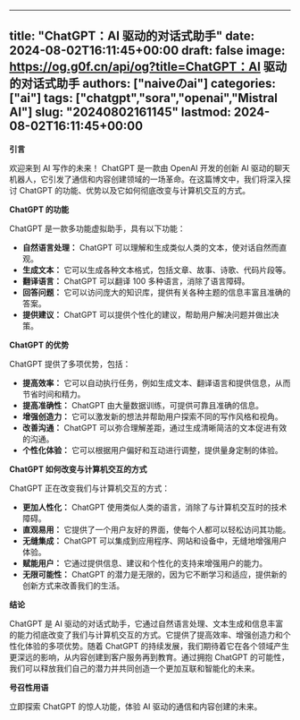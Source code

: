
---
title: "ChatGPT：AI 驱动的对话式助手"
date: 2024-08-02T16:11:45+00:00
draft: false
image: https://og.g0f.cn/api/og?title=ChatGPT：AI 驱动的对话式助手
authors: ["naiveのai"]
categories: ["ai"]
tags: ["chatgpt","sora","openai","Mistral AI"]
slug: "20240802161145"
lastmod: 2024-08-02T16:11:45+00:00
---
**引言**

欢迎来到 AI 写作的未来！ ChatGPT 是一款由 OpenAI 开发的创新 AI 驱动的聊天机器人，它引发了通信和内容创建领域的一场革命。在这篇博文中，我们将深入探讨 ChatGPT 的功能、优势以及它如何彻底改变与计算机交互的方式。

**ChatGPT 的功能**

ChatGPT 是一款多功能虚拟助手，具有以下功能：

* **自然语言处理：** ChatGPT 可以理解和生成类似人类的文本，使对话自然而直观。
* **生成文本：** 它可以生成各种文本格式，包括文章、故事、诗歌、代码片段等。
* **翻译语言：** ChatGPT 可以翻译 100 多种语言，消除了语言障碍。
* **回答问题：** 它可以访问庞大的知识库，提供有关各种主题的信息丰富且准确的答案。
* **提供建议：** ChatGPT 可以提供个性化的建议，帮助用户解决问题并做出决策。

**ChatGPT 的优势**

ChatGPT 提供了多项优势，包括：

* **提高效率：** 它可以自动执行任务，例如生成文本、翻译语言和提供信息，从而节省时间和精力。
* **提高准确性：** ChatGPT 由大量数据训练，可提供可靠且准确的信息。
* **增强创造力：** 它可以激发新的想法并帮助用户探索不同的写作风格和视角。
* **改善沟通：** ChatGPT 可以弥合理解差距，通过生成清晰简洁的文本促进有效的沟通。
* **个性化体验：** 它可以根据用户偏好和互动进行调整，提供量身定制的体验。

**ChatGPT 如何改变与计算机交互的方式**

ChatGPT 正在改变我们与计算机交互的方式：

* **更加人性化：** ChatGPT 使用类似人类的语言，消除了与计算机交互时的技术障碍。
* **直观易用：** 它提供了一个用户友好的界面，使每个人都可以轻松访问其功能。
* **无缝集成：** ChatGPT 可以集成到应用程序、网站和设备中，无缝地增强用户体验。
* **赋能用户：** 它通过提供信息、建议和个性化的支持来增强用户的能力。
* **无限可能性：** ChatGPT 的潜力是无限的，因为它不断学习和适应，提供新的创新方式来改善我们的生活。

**结论**

ChatGPT 是 AI 驱动的对话式助手，它通过自然语言处理、文本生成和信息丰富的能力彻底改变了我们与计算机交互的方式。它提供了提高效率、增强创造力和个性化体验的多项优势。随着 ChatGPT 的持续发展，我们期待着它在各个领域产生更深远的影响，从内容创建到客户服务再到教育。通过拥抱 ChatGPT 的可能性，我们可以释放我们自己的潜力并共同创造一个更加互联和智能化的未来。

**号召性用语**

立即探索 ChatGPT 的惊人功能，体验 AI 驱动的通信和内容创建的未来。